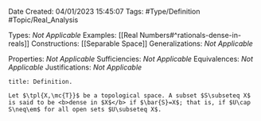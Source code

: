 <div class="topSpace"></div>

Date Created: 04/01/2023 15:45:07
Tags: #Type/Definition #Topic/Real_Analysis

Types: <i>Not Applicable</i>
Examples: [[Real Numbers#^rationals-dense-in-reals]]
Constructions: [[Separable Space]]
Generalizations: <i>Not Applicable</i>

Properties: <i>Not Applicable</i>
Sufficiencies: <i>Not Applicable</i>
Equivalences: <i>Not Applicable</i>
Justifications: <i>Not Applicable</i>

``` ad-Definition
title: Definition.

Let $\tpl{X,\mc{T}}$ be a topological space. A subset $S\subseteq X$ is said to be <b>dense in $X$</b> if $\bar{S}=X$; that is, if $U\cap S\neq\em$ for all open sets $U\subseteq X$.

```
